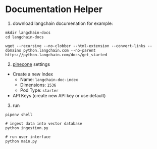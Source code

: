# Documentation Helper

1. download langchain documenation for example:
```shell
mkdir langchain-docs
cd langchain-docs

wget --recursive --no-clobber --html-extension --convert-links --domains python.langchain.com --no-parent https://python.langchain.com/docs/get_started
```

2. [pinecone](https://www.pinecone.io/) settings
  - Create a new Index
    - Name: `langchain-doc-index`
    - Dimensions: `1536`
    - Pod Type: `starter`<br>
  - API Keys (create new API key or use default)

3. run
```
pipenv shell

# ingest data into vector database
python ingestion.py

# run user interface
python main.py
```